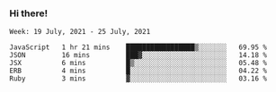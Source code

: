 ### Hi there!

<!--START_SECTION:waka-->
```text
Week: 19 July, 2021 - 25 July, 2021

JavaScript   1 hr 21 mins    █████████████████▒░░░░░░░   69.95 % 
JSON         16 mins         ███▓░░░░░░░░░░░░░░░░░░░░░   14.18 % 
JSX          6 mins          █▒░░░░░░░░░░░░░░░░░░░░░░░   05.48 % 
ERB          4 mins          █░░░░░░░░░░░░░░░░░░░░░░░░   04.22 % 
Ruby         3 mins          ▓░░░░░░░░░░░░░░░░░░░░░░░░   03.16 % 
```
<!--END_SECTION:waka-->
